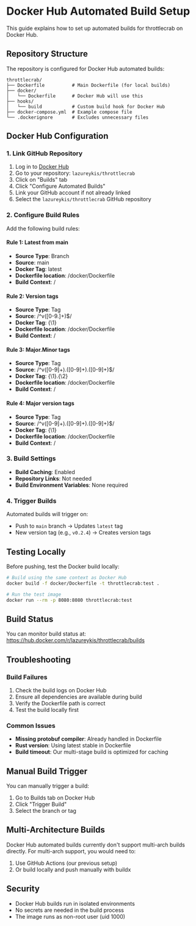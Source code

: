 # Docker Hub Automated Build Setup

This guide explains how to set up automated builds for throttlecrab on Docker Hub.

## Repository Structure

The repository is configured for Docker Hub automated builds:

```
throttlecrab/
├── Dockerfile          # Main Dockerfile (for local builds)
├── docker/
│   └── Dockerfile      # Docker Hub will use this
├── hooks/
│   └── build           # Custom build hook for Docker Hub
├── docker-compose.yml  # Example compose file
└── .dockerignore       # Excludes unnecessary files
```

## Docker Hub Configuration

### 1. Link GitHub Repository

1. Log in to [Docker Hub](https://hub.docker.com)
2. Go to your repository: `lazureykis/throttlecrab`
3. Click on "Builds" tab
4. Click "Configure Automated Builds"
5. Link your GitHub account if not already linked
6. Select the `lazureykis/throttlecrab` GitHub repository

### 2. Configure Build Rules

Add the following build rules:

#### Rule 1: Latest from main
- **Source Type**: Branch
- **Source**: main
- **Docker Tag**: latest
- **Dockerfile location**: /docker/Dockerfile
- **Build Context**: /

#### Rule 2: Version tags
- **Source Type**: Tag
- **Source**: /^v([0-9.]+)$/
- **Docker Tag**: {\1}
- **Dockerfile location**: /docker/Dockerfile
- **Build Context**: /

#### Rule 3: Major.Minor tags
- **Source Type**: Tag
- **Source**: /^v([0-9]+)\.([0-9]+)\.([0-9]+)$/
- **Docker Tag**: {\1}.{\2}
- **Dockerfile location**: /docker/Dockerfile
- **Build Context**: /

#### Rule 4: Major version tags
- **Source Type**: Tag
- **Source**: /^v([0-9]+)\.([0-9]+)\.([0-9]+)$/
- **Docker Tag**: {\1}
- **Dockerfile location**: /docker/Dockerfile
- **Build Context**: /

### 3. Build Settings

- **Build Caching**: Enabled
- **Repository Links**: Not needed
- **Build Environment Variables**: None required

### 4. Trigger Builds

Automated builds will trigger on:
- Push to `main` branch → Updates `latest` tag
- New version tag (e.g., `v0.2.4`) → Creates version tags

## Testing Locally

Before pushing, test the Docker build locally:

```bash
# Build using the same context as Docker Hub
docker build -f docker/Dockerfile -t throttlecrab:test .

# Run the test image
docker run --rm -p 8080:8080 throttlecrab:test
```

## Build Status

You can monitor build status at:
https://hub.docker.com/r/lazureykis/throttlecrab/builds

## Troubleshooting

### Build Failures

1. Check the build logs on Docker Hub
2. Ensure all dependencies are available during build
3. Verify the Dockerfile path is correct
4. Test the build locally first

### Common Issues

- **Missing protobuf compiler**: Already handled in Dockerfile
- **Rust version**: Using latest stable in Dockerfile
- **Build timeout**: Our multi-stage build is optimized for caching

## Manual Build Trigger

You can manually trigger a build:
1. Go to Builds tab on Docker Hub
2. Click "Trigger Build"
3. Select the branch or tag

## Multi-Architecture Builds

Docker Hub automated builds currently don't support multi-arch builds directly.
For multi-arch support, you would need to:
1. Use GitHub Actions (our previous setup)
2. Or build locally and push manually with buildx

## Security

- Docker Hub builds run in isolated environments
- No secrets are needed in the build process
- The image runs as non-root user (uid 1000)